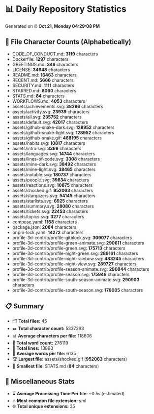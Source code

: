 # 📊 Daily Repository Statistics
Generated on ⏰ **Oct 21, Monday 04:29:08 PM**

## 📂 File Character Counts (Alphabetically)
- CODE_OF_CONDUCT.md: **3119** characters
- Dockerfile: **1297** characters
- GREETINGS.md: **349** characters
- LICENSE: **34648** characters
- README.md: **16463** characters
- RECENT.md: **5666** characters
- SECURITY.md: **1111** characters
- STARRED.md: **8060** characters
- STATS.md: **84** characters
- WORKFLOWS.md: **4053** characters
- assets/achievements.svg: **38296** characters
- assets/activity.svg: **23939** characters
- assets/all.svg: **235752** characters
- assets/default.svg: **42017** characters
- assets/github-snake-dark.svg: **128952** characters
- assets/github-snake-light.svg: **128952** characters
- assets/github-snake.gif: **468195** characters
- assets/habits.svg: **10817** characters
- assets/intro.svg: **3369** characters
- assets/languages.svg: **14744** characters
- assets/lines-of-code.svg: **3308** characters
- assets/mine-dark.svg: **38492** characters
- assets/mine-light.svg: **38465** characters
- assets/notable.svg: **180737** characters
- assets/people.svg: **39834** characters
- assets/reactions.svg: **10875** characters
- assets/shocked.gif: **952063** characters
- assets/stargazers.svg: **54145** characters
- assets/starlists.svg: **6925** characters
- assets/summary.svg: **28080** characters
- assets/tickets.svg: **22453** characters
- assets/topics.svg: **3277** characters
- compose.yaml: **1168** characters
- package.json: **2084** characters
- pnpm-lock.yaml: **14272** characters
- profile-3d-contrib/profile-gitblock.svg: **309077** characters
- profile-3d-contrib/profile-green-animate.svg: **290611** characters
- profile-3d-contrib/profile-green.svg: **175713** characters
- profile-3d-contrib/profile-night-green.svg: **289161** characters
- profile-3d-contrib/profile-night-rainbow.svg: **483245** characters
- profile-3d-contrib/profile-night-view.svg: **289727** characters
- profile-3d-contrib/profile-season-animate.svg: **290844** characters
- profile-3d-contrib/profile-season.svg: **175946** characters
- profile-3d-contrib/profile-south-season-animate.svg: **290903** characters
- profile-3d-contrib/profile-south-season.svg: **176005** characters

## 📋 Summary
- 🗂️ **Total files:** 45
- ✒️ **Total character count:** 5337293
- 📊 **Average characters per file:** 118606
- 📝 **Total word count:** 276119
- 🧾 **Total lines:** 13893
- 📐 **Average words per file:** 6135
- 🏆 **Largest file:** assets/shocked.gif (**952063** characters)
- 🥉 **Smallest file:** STATS.md (**84** characters)

## 🌟 Miscellaneous Stats
- ⌛ **Average Processing Time Per file:** ~0.5s (estimated)
- 🔥 **Most common file extension:** yml
- 🌐 **Total unique extensions:** 35
